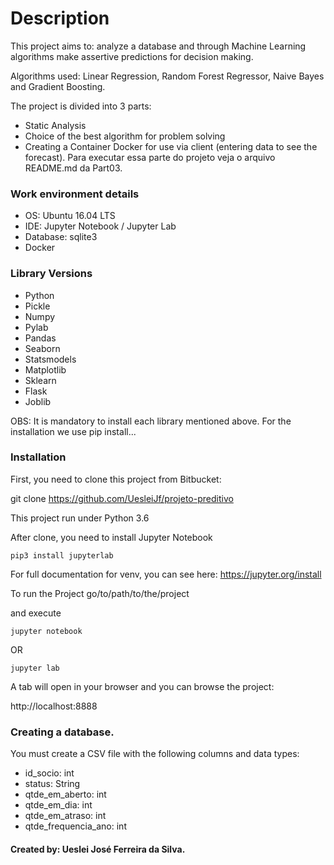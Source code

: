 # Description

This project aims to: analyze a database and through Machine Learning algorithms make assertive predictions for decision making.

Algorithms used: Linear Regression, Random Forest Regressor, Naive Bayes and Gradient Boosting.

The project is divided into 3 parts:
- Static Analysis
- Choice of the best algorithm for problem solving
- Creating a Container Docker for use via client (entering data to see the forecast). Para executar essa parte do projeto veja o arquivo README.md da Part03.

### Work environment details

* OS: Ubuntu 16.04 LTS
* IDE: Jupyter Notebook / Jupyter Lab
* Database: sqlite3
* Docker

### Library Versions

* Python
* Pickle
* Numpy
* Pylab
* Pandas
* Seaborn
* Statsmodels
* Matplotlib
* Sklearn
* Flask
* Joblib

OBS: It is mandatory to install each library mentioned above.
For the installation we use pip install...

### Installation

First, you need to clone this project from Bitbucket:

git clone https://github.com/UesleiJf/projeto-preditivo

This project run under Python 3.6

After clone, you need to install Jupyter Notebook

    pip3 install jupyterlab

For full documentation for venv, you can see here:
https://jupyter.org/install

To run the Project go/to/path/to/the/project

and execute

    jupyter notebook 
    
OR

    jupyter lab


A tab will open in your browser and you can browse the project:

http://localhost:8888

### Creating a database.

You must create a CSV file with the following columns and data types:

* id_socio: int
* status: String
* qtde_em_aberto: int
* qtde_em_dia: int
* qtde_em_atraso: int
* qtde_frequencia_ano: int


#### Created by: Ueslei José Ferreira da Silva.
